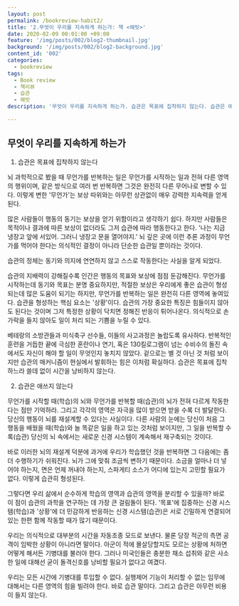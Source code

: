 ```yaml
---
layout: post
permalink: /bookreview-habit2/
title: '2.무엇이 우리를 지속하게 하는가: 책 <해빗>'
date: 2020-02-09 00:01:00 +09:00
feature: '/img/posts/002/blog2-thumbnail.jpg'
background: '/img/posts/002/blog2-background.jpg'
content_id: '002'
categories:
  - bookreview
tags:
  - Book review
  - 책리뷰
  - 습관
  - 해빗
description: '무엇이 우리를 지속하게 하는가. 습관은 목표에 집착하지 않는다. 습관은 애쓰지 않는다.'

---
```




## 무엇이 우리를 지속하게 하는가



1. 습관은 목표에 집착하지 않는다

뇌 과학적으로 봤을 때 무언가를 반복하는 일은 무언가를 시작하는 일과 전혀 다른 영역의 행위이며, 같은 방식으로 여러 번 반복하면 그것은 완전히 다른 무어나로 변할 수 있다. 이렇게 변한 '무언가'는 보상 따위와는 아무런 상관없이 매우 강력한 지속력을 얻게 된다.



많은 사람들이 행동의 동기는 보상을 얻기 위함이라고 생각하기 쉽다. 하지만 사람들은 목적이나 결과에 따른 보상이 없더라도 그저 습관에 따라 행동한다고 한다. '나는 지금 냉장고 앞에 서있어. 그러니 냉장고 문을 열어야지.' 뇌 깊은 곳에 이런 추론 과정이 무언가를 먹어야 한다는 의식적인 결정이 아니라 단순한 습관일 뿐이라는 것이다.



습관의 정체는 동기와 의지에 연연하지 않고 스스로 작동한다는 사실을 알게 되었다.  

습관의 지배력이 강해질수록 인간은 행동의 목표와 보상에 점점 둔감해진다. 무언가를 시작하는데 동기와 목표는 분명 중요하지만, 적절한 보상은 우리에게 좋은 습관이 형성되는데 많은 도움이 되기는 하지만, 무언가를 반복하는 일은 완전히 다른 영역에 놓여있다. 습관을 형성하는 핵심 요소는 '상황'이다. 습관의 가장 중요한 특징은 힘들이지 않아도 된다는 것이며 그저 특정한 상황이 닥치면 정해진 반응이 튀어나온다. 의식적으로 손가락을 들지 않아도 일이 처리 되는 기쁨을 누릴 수 있다.  



베테랑의 소방관들과 미식축구 선수들, 이들의 사고과정은 놀랍도록 유사하다. 반복적인 훈련을 거듭한 끝에 극심한 혼란이나 연기, 혹은 130킬로그램이 넘는 수비수의 돌진 속에서도 자신이 해야 할 일이 무엇인지 놓치지 않았다. 겉으로는 별 것 아닌 것 처럼 보이지만 습관의 매커니즘이 현실에서 발휘하는 힘은 이처럼 확실하다. 습관은 목표에 집착하느라 쓸데 없이 시간을 낭비하지 않는다.



2. 습관은 애쓰지 않는다

무언가를 시작할 때(학습)의 뇌와 무언가를 반복할 때(습관)의 뇌가 전혀 다르게 작동한다는 점만 기억하라. 그리고 각각의 영역은 자극을 많이 받으면 받을 수록 더 발달한다. 당신의 행동이 뇌를 재설계할 수 있다는 사실이다. 다른 사람의 눈에는 당신이 처음 그 행동을 배웠을 때(학습)와 늘 똑같은 일을 하고 있는 것처럼 보이지만, 그 일을 반복할 수록(습관) 당신의 뇌 속에서는 새로운 신경 시스템이 계속해서 재구축되는 것이다.

바로 이러한 뇌의 재설계 덕분에 과거에 우리가 학습했던 것을 반복하면 그 다음에는 좀 더 수행하기가 쉬워진다. 뇌가 그에 맞춰 조금씩 변하기 때문이다. 소금을 얼마나 더 넣어야 하는지, 면은 언제 꺼내야 하는지, 스파게티 소스가 어디에 있는지 고민할 필요가 없다. 이렇게 습관히 형성된다.



그렇다면 우리 삶에서 순수하게 학습의 영역과 습관의 영역을 분리할 수 있을까? 바로 이 점이 습관의 과학을 연구하는 데 가장 큰 걸림돌이 된다. '목표'에 집중하는 신경 시스템(학습)과 '상황'에 더 민감하게 반응하는 신경 시스템(습관)은 서로 긴밀하게 연결되어 있는 한편 함께 작동할 때가 많기 때문이다.



우리는 의식적으로 대부분의 시간을 자동조종 모드로 보낸다. 물론 당장 적군의 측면 공격이 임박한 상황이 아니라면 말이다. 아군이 적에 몰살당할지도 모르는 상황에 처하면 어떻게 해서든 기병대를 불러야 한다. 그러나 미국인들은 충분한 채소 섭취와 같은 사소한 일에 대해선 굳이 돌격신호를 낭비할 필요가 없다고 여겼다.



우리는 모든 시간에 기병대를 투입할 수 없다. 실행제어 기능이 처리할 수 없는 임무에 대해서는 다른 영역의 힘을 빌려야 한다. 바로 습관 말이다. 그리고 습관은 아무런 비용이 들지 않는다.

